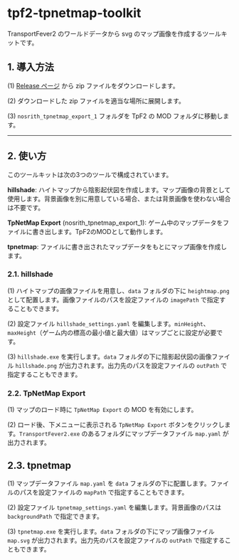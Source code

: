 # tpf2-tpnetmap-toolkit

TransportFever2 のワールドデータから svg のマップ画像を作成するツールキットです。

## 1. 導入方法

(1) [Release ページ](https://github.com/nosrith/tpf2-tpnetmap-toolkit/releases) から zip ファイルをダウンロードします。

(2) ダウンロードした zip ファイルを適当な場所に展開します。

(3) `nosrith_tpnetmap_export_1` フォルダを TpF2 の MOD フォルダに移動します。

----
## 2. 使い方

このツールキットは次の3つのツールで構成されています。

**hillshade**: 
ハイトマップから陰影起伏図を作成します。マップ画像の背景として使用します。背景画像を別に用意している場合、または背景画像を使わない場合は不要です。

**TpNetMap Export** (nosrith_tpnetmap_export_1): ゲーム中のマップデータをファイルに書き出します。TpF2のMODとして動作します。

**tpnetmap**:
ファイルに書き出されたマップデータをもとにマップ画像を作成します。

### 2.1. hillshade

(1) ハイトマップの画像ファイルを用意し、`data` フォルダの下に `heightmap.png` として配置します。画像ファイルのパスを設定ファイルの `imagePath` で指定することもできます。

(2) 設定ファイル `hillshade_settings.yaml` を編集します。`minHeight`、 `maxHeight`（ゲーム内の標高の最小値と最大値）はマップごとに設定が必要です。

(3) `hillshade.exe` を実行します。`data` フォルダの下に陰影起伏図の画像ファイル `hillshade.png` が出力されます。出力先のパスを設定ファイルの `outPath` で指定することもできます。

### 2.2. TpNetMap Export

(1) マップのロード時に `TpNetMap Export` の MOD を有効にします。

(2) ロード後、下メニューに表示される `TpNetMap Export` ボタンをクリックします。`TransportFever2.exe` のあるフォルダにマップデータファイル `map.yaml` が出力されます。

## 2.3. tpnetmap

(1) マップデータファイル `map.yaml` を `data` フォルダの下に配置します。ファイルのパスを設定ファイルの `mapPath` で指定することもできます。

(2) 設定ファイル `tpnetmap_settings.yaml` を編集します。背景画像のパスは `backgroundPath` で指定できます。

(3) `tpnetmap.exe` を実行します。`data` フォルダの下にマップ画像ファイル `map.svg` が出力されます。出力先のパスを設定ファイルの `outPath` で指定することもできます。

